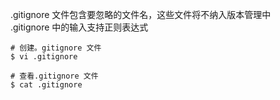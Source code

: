 .gitignore 文件包含要忽略的文件名，这些文件将不纳入版本管理中  
.gitignore 中的输入支持正则表达式  
```
# 创建。gitignore 文件
$ vi .gitignore

# 查看.gitignore 文件
$ cat .gitignore
